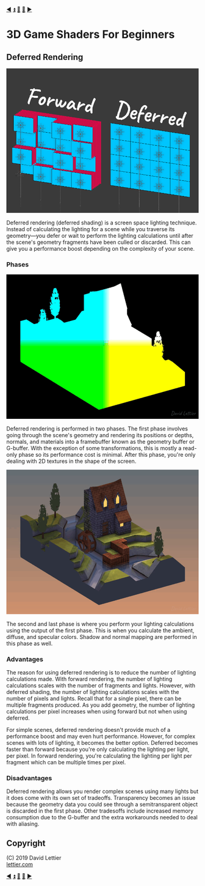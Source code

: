 [:arrow_backward:](normal-mapping.md)
[:arrow_double_up:](../README.md)
[:arrow_up_small:](#)
[:arrow_down_small:](#copyright)
[:arrow_forward:](fog.md)

# 3D Game Shaders For Beginners

## Deferred Rendering

<p align="center">
<img src="../resources/images/rxTYLGv.png" alt="Deferred vs Forward" title="Deferred vs Forward">
</p>

Deferred rendering (deferred shading) is a screen space lighting technique.
Instead of calculating the lighting for a scene while you traverse its
geometry—you defer or wait to perform the lighting calculations until
after the scene's geometry fragments have been culled or discarded.
This can give you a performance boost depending on the complexity of your scene.

### Phases

<p align="center">
<img src="../resources/images/uTimQJj.gif" alt="G-buffer" title="G-buffer">
</p>

Deferred rendering is performed in two phases.
The first phase involves going through the scene's geometry and rendering its
positions or depths,
normals,
and materials
into a framebuffer known as the geometry buffer or G-buffer.
With the exception of some transformations,
this is mostly a read-only phase so its performance cost is minimal.
After this phase, you're only dealing with 2D textures in the shape of the screen.

<p align="center">
<img src="../resources/images/frYp6to.gif" alt="Lighting Phase" title="Lighting Phase">
</p>

The second and last phase is where you perform your lighting calculations using the output of the first phase.
This is when you calculate the ambient, diffuse, and specular colors.
Shadow and normal mapping are performed in this phase as well.

### Advantages

The reason for using deferred rendering is to reduce the number of lighting calculations made.
With forward rendering, the number of lighting calculations scales with the number of fragments and lights.
However, with deferred shading, the number of lighting calculations scales with the number of pixels and lights.
Recall that for a single pixel, there can be multiple fragments produced.
As you add geometry,
the number of lighting calculations per pixel increases when using forward but not when using deferred.

For simple scenes,
deferred rendering doesn't provide much of a performance boost and may even hurt performance.
However, for complex scenes with lots of lighting, it becomes the better option.
Deferred becomes faster than forward because you're only calculating the lighting per light, per pixel.
In forward rendering,
you're calculating the lighting per light per fragment which can be multiple times per pixel.

### Disadvantages

Deferred rendering allows you render complex scenes using many lights but it does come with its own set of tradeoffs.
Transparency becomes an issue because the geometry data you could see through a semitransparent object is discarded in the first phase.
Other tradesoffs include increased memory consumption due to the G-buffer and the extra workarounds needed to deal with aliasing.

## Copyright

(C) 2019 David Lettier
<br>
[lettier.com](https://www.lettier.com)

[:arrow_backward:](normal-mapping.md)
[:arrow_double_up:](../README.md)
[:arrow_up_small:](#)
[:arrow_down_small:](#copyright)
[:arrow_forward:](fog.md)
